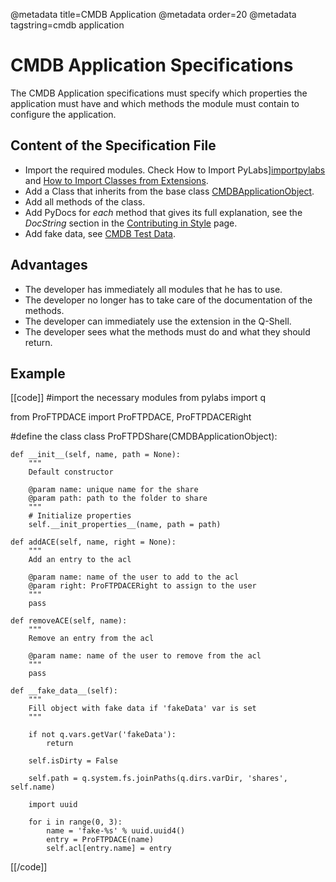 @metadata title=CMDB Application
@metadata order=20
@metadata tagstring=cmdb application

[importpylabs]: /#/HowTo/ImportPyLabs
[importextension]: /#/HowTo/ImportExtensionClass
[baseclass]: /#/ExtendingPyLabs/BaseClasses
[contribute]: /#/PyLabs50/Contributing
[testdata]: /#/ExtendingPyLabs/CmdbTestData


# CMDB Application Specifications

The CMDB Application specifications must specify which properties the application must have and which methods the module must contain to configure the application.

## Content of the Specification File

* Import the required modules. Check How to Import PyLabs][importpylabs] and [How to Import Classes from Extensions][importextension].
* Add a Class that inherits from the base class [CMDBApplicationObject][baseclass].
* Add all methods of the class.
* Add PyDocs for *each* method that gives its full explanation, see the *DocString* section in the [Contributing in Style][contribute] page.
* Add fake data, see [CMDB Test Data][testdata].


## Advantages

* The developer has immediately all modules that he has to use.
* The developer no longer has to take care of the documentation of the methods.
* The developer can immediately use the extension in the Q-Shell.
* The developer sees what the methods must do and what they should return.


## Example

[[code]]
#import the necessary modules
from pylabs import q

from ProFTPDACE import ProFTPDACE, ProFTPDACERight

#define the class
class ProFTPDShare(CMDBApplicationObject):

    def __init__(self, name, path = None):
        """
        Default constructor
        
        @param name: unique name for the share
        @param path: path to the folder to share
        """
        # Initialize properties
        self.__init_properties__(name, path = path)
        
    def addACE(self, name, right = None):
        """
        Add an entry to the acl
        
        @param name: name of the user to add to the acl
        @param right: ProFTPDACERight to assign to the user
        """
        pass

    def removeACE(self, name):
        """
        Remove an entry from the acl
        
        @param name: name of the user to remove from the acl
        """
        pass
        
    def __fake_data__(self):
        """
        Fill object with fake data if 'fakeData' var is set
        """      
        
        if not q.vars.getVar('fakeData'):
            return
        
        self.isDirty = False
        
        self.path = q.system.fs.joinPaths(q.dirs.varDir, 'shares', self.name)
        
        import uuid
        
        for i in range(0, 3):
            name = 'fake-%s' % uuid.uuid4()
            entry = ProFTPDACE(name)
            self.acl[entry.name] = entry
[[/code]]